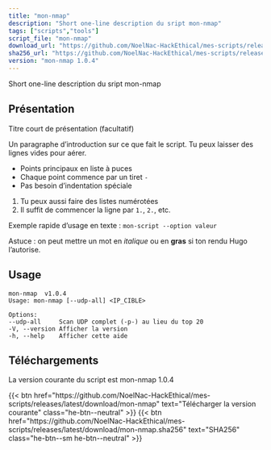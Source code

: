 ```yaml
---
title: "mon-nmap"
description: "Short one-line description du sript mon-nmap"
tags: ["scripts","tools"]
script_file: "mon-nmap"
download_url: "https://github.com/NoelNac-HackEthical/mes-scripts/releases/download/r-2025-10-07-1903/mon-nmap"
sha256_url: "https://github.com/NoelNac-HackEthical/mes-scripts/releases/download/r-2025-10-07-1903/mon-nmap.sha256"
version: "mon-nmap 1.0.4"
---
```


Short one-line description du sript mon-nmap

## Présentation

Titre court de présentation (facultatif)

Un paragraphe d’introduction sur ce que fait le script.
Tu peux laisser des lignes vides pour aérer.

- Points principaux en liste à puces
- Chaque point commence par un tiret `-`
- Pas besoin d’indentation spéciale

1. Tu peux aussi faire des listes numérotées
2. Il suffit de commencer la ligne par `1.`, `2.`, etc.

Exemple rapide d’usage en texte :
`mon-script --option valeur`

Astuce : on peut mettre un mot en *italique* ou en **gras** si ton rendu Hugo l’autorise.

## Usage

```
mon-nmap  v1.0.4
Usage: mon-nmap [--udp-all] <IP_CIBLE>

Options:
--udp-all     Scan UDP complet (-p-) au lieu du top 20
-V, --version Afficher la version
-h, --help    Afficher cette aide
```

## Téléchargements

La version courante du script est mon-nmap 1.0.4

<div class="dl-row">
  {{< btn href="https://github.com/NoelNac-HackEthical/mes-scripts/releases/latest/download/mon-nmap" text="Télécharger la version courante" class="he-btn--neutral" >}}
  {{< btn href="https://github.com/NoelNac-HackEthical/mes-scripts/releases/latest/download/mon-nmap.sha256" text="SHA256" class="he-btn--sm he-btn--neutral" >}}
</div>

